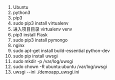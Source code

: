1. Ubuntu
2. python3
3. pip3
4. sudo pip3 install virtualenv
5. 进入项目目录 virtualenv venv
6. pip3 install Flask
7. sudo pip3 install pymongo
8. nginx
9. sudo apt-get install build-essential python-dev
10. sudo pip install uwsgi
11. sudo mkdir -p /var/log/uwsgi
12. sudo chown -R ubuntu:ubuntu /var/log/uwsgi
13. uwsgi --ini ./demoapp_uwsgi.ini
